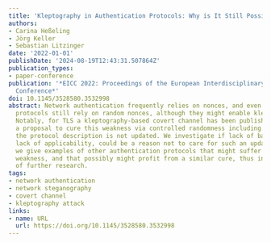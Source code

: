 ```yaml
---
title: 'Kleptography in Authentication Protocols: Why is It Still Possible?'
authors:
- Carina Heßeling
- Jörg Keller
- Sebastian Litzinger
date: '2022-01-01'
publishDate: '2024-08-19T12:43:31.507864Z'
publication_types:
- paper-conference
publication: '*EICC 2022: Proceedings of the European Interdisciplinary Cybersecurity
  Conference*'
doi: 10.1145/3528580.3532998
abstract: Network authentication frequently relies on nonces, and even widely deployed
  protocols still rely on random nonces, although they might enable kleptography attacks.
  Notably, for TLS a kleptography-based covert channel has been published, and despite
  a proposal to cure this weakness via controlled randomness including backward compatibility,
  the protocol description is not updated. We investigate if lack of bandwidth, i.e.,
  lack of applicability, could be a reason not to care for such an update. Moreover,
  we give examples of other authentication protocols that might suffer from a similar
  weakness, and that possibly might profit from a similar cure, thus indicating necessity
  of further research.
tags:
- network authentication
- network steganography
- covert channel
- kleptography attack
links:
- name: URL
  url: https://doi.org/10.1145/3528580.3532998
---
```

